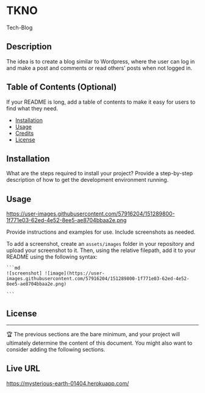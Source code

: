 # TKNO

Tech-Blog

## Description

The idea is to create a blog similar to Wordpress, where the user can log in and make a post
and comments or read others' posts when not logged in.  

## Table of Contents (Optional)

If your README is long, add a table of contents to make it easy for users to find what they need.

- [Installation](#installation)
- [Usage](#usage)
- [Credits](#credits)
- [License](#license)


## Installation

What are the steps required to install your project? Provide a step-by-step description of how to get the development environment running.

## Usage
https://user-images.githubusercontent.com/57916204/151289800-1f771e03-62ed-4e52-8ee5-ae8704bbaa2e.png

Provide instructions and examples for use. Include screenshots as needed.

To add a screenshot, create an `assets/images` folder in your repository and upload your screenshot to it. Then, using the relative filepath, add it to your README using the following syntax:

    ```md
    ![screenshot] ![image](https://user-images.githubusercontent.com/57916204/151289800-1f771e03-62ed-4e52-8ee5-ae8704bbaa2e.png)

    ```



## License



---

🏆 The previous sections are the bare minimum, and your project will ultimately determine the content of this document. You might also want to consider adding the following sections.


## Live URL

https://mysterious-earth-01404.herokuapp.com/
